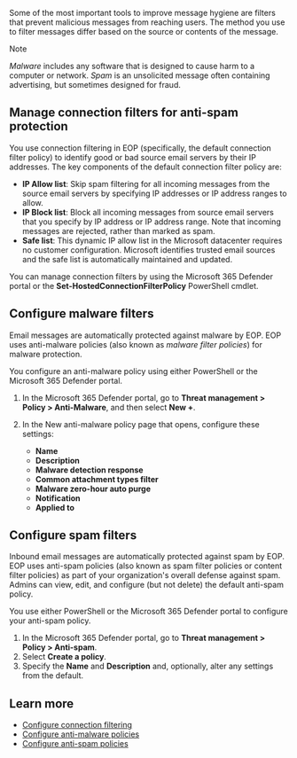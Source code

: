 Some of the most important tools to improve message hygiene are filters that prevent malicious messages from reaching users. The method you use to filter messages differ based on the source or contents of the message.

>[!NOTE]
> *Malware* includes any software that is designed to cause harm to a computer or network. *Spam* is an unsolicited message often containing advertising, but sometimes designed for fraud.

## Manage connection filters for anti-spam protection

You use connection filtering in EOP (specifically, the default connection filter policy) to identify good or bad source email servers by their IP addresses. The key components of the default connection filter policy are:

- **IP Allow list**: Skip spam filtering for all incoming messages from the source email servers by specifying IP addresses or IP address ranges to allow.
- **IP Block list**: Block all incoming messages from source email servers that you specify by IP address or IP address range. Note that incoming messages are rejected, rather than marked as spam.
- **Safe list**: This dynamic IP allow list in the Microsoft datacenter requires no customer configuration. Microsoft identifies trusted email sources and the safe list is automatically maintained and updated.

You can manage connection filters by using the Microsoft 365 Defender portal or the **Set-HostedConnectionFilterPolicy** PowerShell cmdlet.

## Configure malware filters

Email messages are automatically protected against malware by EOP. EOP uses anti-malware policies (also known as *malware filter policies*) for malware protection.

You configure an anti-malware policy using either PowerShell or the Microsoft 365 Defender portal.

1. In the Microsoft 365 Defender portal, go to **Threat management > Policy > Anti-Malware**, and then select **New +**.
1. In the New anti-malware policy page that opens, configure these settings:
  
   - **Name**
   - **Description**
   - **Malware detection response**
   - **Common attachment types filter**
   - **Malware zero-hour auto purge**
   - **Notification**
   - **Applied to**

## Configure spam filters

Inbound email messages are automatically protected against spam by EOP. EOP uses anti-spam policies (also known as spam filter policies or content filter policies) as part of your organization's overall defense against spam. Admins can view, edit, and configure (but not delete) the default anti-spam policy.

You use either PowerShell or the Microsoft 365 Defender portal to configure your anti-spam policy.

1. In the Microsoft 365 Defender portal, go to **Threat management > Policy > Anti-spam**.
1. Select **Create a policy**.
1. Specify the **Name** and **Description** and, optionally, alter any settings from the default.

## Learn more

- [Configure connection filtering](/microsoft-365/security/office-365-security/configure-the-connection-filter-policy?azure-portal=true)
- [Configure anti-malware policies](/microsoft-365/security/office-365-security/configure-anti-malware-policies?azure-portal=true)
- [Configure anti-spam policies](/microsoft-365/security/office-365-security/configure-your-spam-filter-policies?azure-portal=true)
